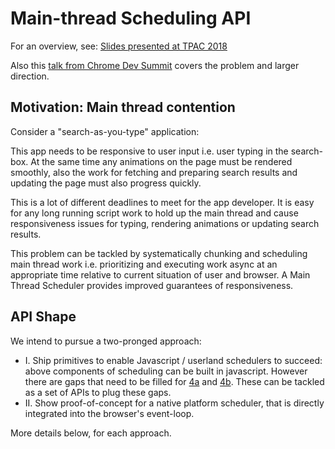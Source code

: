 # Main-thread Scheduling API
For an overview, see: [Slides presented at TPAC 2018](https://docs.google.com/presentation/d/12lkTrTwGedKSFqOFhQTsEdcLI3ydRiAdom_9uQ2FgsM/edit?usp=sharing)

Also this [talk from Chrome Dev Summit](https://youtu.be/mDdgfyRB5kg) covers the problem and larger direction.

## Motivation: Main thread contention
Consider a "search-as-you-type" application:

This app needs to be responsive to user input i.e. user typing in the
search-box. At the same time any animations on the page must be rendered
smoothly, also the work for fetching and preparing search results and updating
the page must also progress quickly. 

This is a lot of different deadlines to meet for the app developer. It is easy
for any long running script work to hold up the main thread and cause
responsiveness issues for typing, rendering animations or updating search
results.

This problem can be tackled by systematically chunking and scheduling main
thread work i.e. prioritizing and executing work async at an appropriate time
relative to current situation of user and browser. A Main Thread Scheduler
provides improved guarantees of responsiveness.

## API Shape
We intend to pursue a two-pronged approach:

* I. Ship primitives to enable Javascript / userland schedulers to succeed:
above components of scheduling can be built in javascript. However there are
gaps that need to be filled for
[4a](UserspaceSchedulers.md#4a-knowledge)
and
[4b](UserspaceSchedulers.md#4b-coordination).
These can be tackled as a set of APIs to plug these gaps.
* II. Show proof-of-concept for a native platform scheduler, that is directly
  integrated into the browser's event-loop.

More details below, for each approach. 


